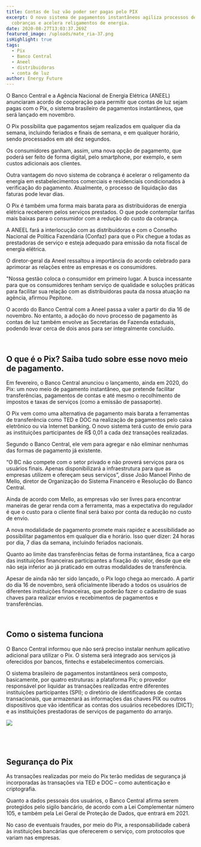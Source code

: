```yaml
---
title: Contas de luz vão poder ser pagas pelo PIX
excerpt: O novo sistema de pagamentos instantâneos agiliza processos de
  cobranças e acelera religamentos de energia.
date: 2020-08-27T13:03:37.269Z
featured_image: /uploads/mate_ria-37.png
isHighlight: true
tags:
  - Pix
  - Banco Central
  - Aneel
  - distribuidoras
  - conta de luz
author: Energy Future
---
```



O Banco Central e a Agência Nacional de Energia Elétrica (ANEEL) anunciaram acordo de cooperação para permitir que contas de luz sejam pagas com o Pix, o sistema brasileiro de pagamentos instantâneos, que será lançado em novembro.

O Pix possibilita que pagamentos sejam realizados em qualquer dia da semana, incluindo feriados e finais de semana, e em qualquer horário, sendo processados em até dez segundos. 

Os consumidores ganham, assim, uma nova opção de pagamento, que poderá ser feito de forma digital, pelo smartphone, por exemplo, e sem custos adicionais aos clientes.

Outra vantagem do novo sistema de cobrança é acelerar o religamento da energia em estabelecimentos comerciais e residenciais condicionados à verificação do pagamento. Atualmente, o processo de liquidação das faturas pode levar dias.

O Pix é também uma forma mais barata para as distribuidoras de energia elétrica receberem pelos serviços prestados. O que pode contemplar tarifas mais baixas para o consumidor com a redução do custo da cobrança.

A ANEEL fará a interlocução com as distribuidoras e com o Conselho Nacional de Política Fazendária (Confaz) para que o Pix chegue a todas as prestadoras de serviço e esteja adequado para emissão da nota fiscal de energia elétrica.

O diretor-geral da Aneel ressaltou a importância do acordo celebrado para aprimorar as relações entre as empresas e os consumidores.

"Nossa gestão coloca o consumidor em primeiro lugar. A busca incessante para que os consumidores tenham serviço de qualidade e soluções práticas para facilitar sua relação com as distribuidoras pauta da nossa atuação na agência, afirmou Pepitone.

O acordo do Banco Central com a Aneel passa a valer a partir do dia 16 de novembro. No entanto, a adoção do novo processo de pagamento às contas de luz também envolve as Secretarias de Fazenda estaduais, podendo levar cerca de dois anos para ser integralmente concluído.

<br>

## O que é o Pix? Saiba tudo sobre esse novo meio de pagamento.

Em fevereiro, o Banco Central anunciou o lançamento, ainda em 2020, do Pix: um novo meio de pagamento instantâneo, que  pretende facilitar transferências, pagamentos de contas e até mesmo o recolhimento de impostos e taxas de serviços (como a emissão de passaporte).

O Pix vem como uma alternativa de pagamento mais barata a ferramentas de transferência como TED e DOC na realização de pagamentos pelo caixa eletrônico ou via Internet banking. O novo sistema terá custo de envio para as instituições participantes de R$ 0,01 a cada dez transações realizadas.

Segundo o Banco Central, ele vem para agregar e não eliminar nenhumas das formas de pagamento já existente. 

“O BC não compete com o setor privado e não proverá serviços para os usuários finais. Apenas disponibilizará a infraestrutura para que as empresas utilizem e ofereçam seus serviços”, disse João Manoel Pinho de Mello, diretor de Organização do Sistema Financeiro e Resolução do Banco Central.

Ainda de acordo com Mello, as empresas vão ser livres para encontrar maneiras de gerar renda com a ferramenta, mas a expectativa do regulador é que o custo para o cliente final será baixo por conta da redução no custo de envio.

A nova modalidade de pagamento promete mais rapidez e acessibilidade ao possibilitar pagamentos em qualquer dia e horário. Isso quer dizer: 24 horas por dia, 7 dias da semana, incluindo feriados nacionais.

Quanto ao limite das transferências feitas de forma instantânea, fica a cargo das instituições financeiras participantes a fixação do valor, desde que ele não seja inferior ao já praticado em outras modalidades de transferência.

Apesar de ainda não ter sido lançado, o Pix logo chega ao mercado. A partir do dia 16 de novembro, será oficialmente liberado a todos os usuários de diferentes instituições financeiras, que poderão fazer o cadastro de suas chaves para realizar envios e recebimentos de pagamentos e transferências.

<br>

## Como o sistema funciona

O Banco Central informou que não será preciso instalar nenhum aplicativo adicional para utilizar o Pix.  O sistema será integrado aos serviços já oferecidos por bancos, fintechs e estabelecimentos comerciais. 

O sistema brasileiro de pagamentos instantâneos será composto, basicamente, por quatro estruturas: a plataforma Pix; o provedor responsável por liquidar as transações realizadas entre diferentes instituições participantes (SPI); o diretório de identificadores de contas transacionais, que armazenará as informações das chaves PIX ou outros dispositivos que vão identificar as contas dos usuários recebedores (DICT); e as instituições prestadoras de serviços de pagamento do arranjo.

![](/uploads/info-pagamentos-instantaneos-br-0809-2019-1-.jpg)

## <br>

## Segurança do Pix

As transações realizadas por meio do Pix terão medidas de segurança já incorporadas às transações via TED e DOC – como autenticação e criptografia. 

Quanto a dados pessoais dos usuários, o Banco Central afirma serem protegidos pelo sigilo bancário, de acordo com a Lei Complementar número 105, e também pela Lei Geral de Proteção de Dados, que entrará em 2021.

No caso de eventuais fraudes, por meio do Pix, a responsabilidade caberá às instituições bancárias que oferecerem o serviço, com protocolos que variam nas empresas.